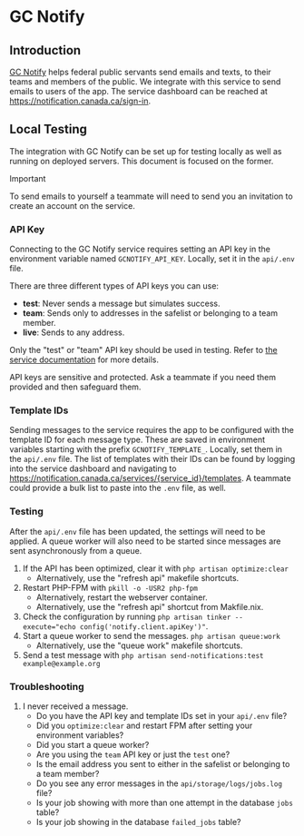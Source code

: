 # GC Notify

## Introduction

[GC Notify](https://notification.canada.ca/) helps federal public servants send emails and texts, to their teams and members of the public. We integrate with this service to send emails to users of the app. The service dashboard can be reached at https://notification.canada.ca/sign-in.

## Local Testing

The integration with GC Notify can be set up for testing locally as well as running on deployed servers. This document is focused on the former.

> [!IMPORTANT]  
> To send emails to yourself a teammate will need to send you an invitation to create an account on the service.

### API Key

Connecting to the GC Notify service requires setting an API key in the environment variable named `GCNOTIFY_API_KEY`. Locally, set it in the `api/.env` file.

There are three different types of API keys you can use:

- **test**: Never sends a message but simulates success.
- **team**: Sends only to addresses in the safelist or belonging to a team member.
- **live**: Sends to any address.

Only the "test" or "team" API key should be used in testing. Refer to [the service documentation](https://documentation.notification.canada.ca/en/keys.html#key-types) for more details.

API keys are sensitive and protected. Ask a teammate if you need them provided and then safeguard them.

### Template IDs

Sending messages to the service requires the app to be configured with the template ID for each message type. These are saved in environment variables starting with the prefix `GCNOTIFY_TEMPLATE_`. Locally, set them in the `api/.env` file. The list of templates with their IDs can be found by logging into the service dashboard and navigating to https://notification.canada.ca/services/{service_id}/templates. A teammate could provide a bulk list to paste into the `.env` file, as well.

### Testing

After the `api/.env` file has been updated, the settings will need to be applied. A queue worker will also need to be started since messages are sent asynchronously from a queue.

1. If the API has been optimized, clear it with `php artisan optimize:clear`
   - Alternatively, use the "refresh api" makefile shortcuts.
2. Restart PHP-FPM with `pkill -o -USR2 php-fpm`
   - Alternatively, restart the webserver container.
   - Alternatively, use the "refresh api" shortcut from Makfile.nix.
3. Check the configuration by running `php artisan tinker --execute="echo config('notify.client.apiKey')"`.
4. Start a queue worker to send the messages. `php artisan queue:work`
   - Alternatively, use the "queue work" makefile shortcuts.
5. Send a test message with `php artisan send-notifications:test example@example.org`

### Troubleshooting

1. I never received a message.
   - Do you have the API key and template IDs set in your `api/.env` file?
   - Did you `optimize:clear` and restart FPM after setting your environment variables?
   - Did you start a queue worker?
   - Are you using the `team` API key or just the `test` one?
   - Is the email address you sent to either in the safelist or belonging to a team member?
   - Do you see any error messages in the `api/storage/logs/jobs.log` file?
   - Is your job showing with more than one attempt in the database `jobs` table?
   - Is your job showing in the database `failed_jobs` table?
